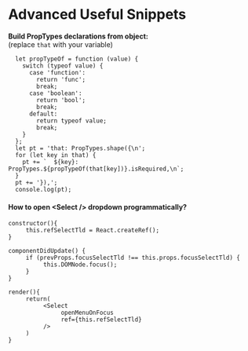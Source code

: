 # Advanced Useful Snippets

**Build PropTypes declarations from object:**  
\(replace `that` with your variable\)

```text
  let propTypeOf = function (value) {
    switch (typeof value) {
      case 'function':
        return 'func';
        break;
      case 'boolean':
        return 'bool';
        break;
      default:
        return typeof value;
        break;
    }
  };
  let pt = 'that: PropTypes.shape({\n';
  for (let key in that) {
    pt += `  ${key}: PropTypes.${propTypeOf(that[key])}.isRequired,\n`;
  }
  pt += '}),';
  console.log(pt);
```



#### 

#### How to open &lt;Select /&gt; dropdown programmatically?

```text
constructor(){
     this.refSelectTld = React.createRef();
}

componentDidUpdate() {
     if (prevProps.focusSelectTld !== this.props.focusSelectTld) {
          this.DOMNode.focus();
     }
}

render(){
     return(
          <Select
               openMenuOnFocus
               ref={this.refSelectTld}
          />
     )
}
```













